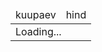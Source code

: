 
<style>
  .price{
    text-align: end;
  }
  .page-header{
    padding: 0;
  }
</style>

<table>
  <thead>
    <tr>
      <td>kuupaev</td>
      <td>hind</td>
    </tr>
  </thead>
  <tbody  id="prices">
    <tr><td colspan="2">Loading...</td></tr>
  </tbody>
</table>

  
<script>
  const today = new Date()
  const start = new Date(today)
  start.setHours(today.getHours()-1)
  const end   = new Date(today)
  end.setHours(today.getHours()+24)
  const prices = document.querySelector("#prices")

  fetch(`https://dashboard.elering.ee/api/nps/price?start=${start.toISOString()}&end=${end.toISOString()}`).then(r=>r.json()).then(res=>{
    const data = res.data.ee
    console.log(data)
    let html = ""
    for (const row of data){
      const time = new Date(row.timestamp*1000);
      html += `<tr><td>${time.toLocaleString()}</td><td class="price">${row.price.toFixed(2)}</td></tr>`
    }
    prices.innerHTML = html
  })
</script>

